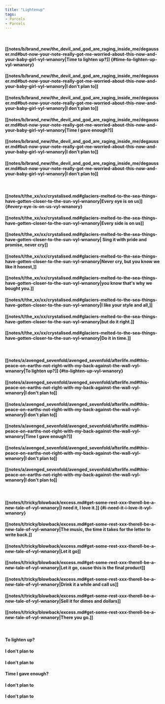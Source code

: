 ```yaml
---
title: "Lightenup"
tags:
- Parcels
- Parcels
---
```

&nbsp;
#### [[notes/b/brand_new/the_devil_and_god_are_raging_inside_me/degausser.md#but-now-your-note-really-got-me-worried-about-this-now-and-your-baby-girl-vyl-wnanory|Time to lighten up?]] {#time-to-lighten-up-vyl-wnanory}
#### [[notes/b/brand_new/the_devil_and_god_are_raging_inside_me/degausser.md#but-now-your-note-really-got-me-worried-about-this-now-and-your-baby-girl-vyl-wnanory|I don't plan to]]
#### [[notes/b/brand_new/the_devil_and_god_are_raging_inside_me/degausser.md#but-now-your-note-really-got-me-worried-about-this-now-and-your-baby-girl-vyl-wnanory|I don't plan to]]
#### [[notes/b/brand_new/the_devil_and_god_are_raging_inside_me/degausser.md#but-now-your-note-really-got-me-worried-about-this-now-and-your-baby-girl-vyl-wnanory|Time I gave enough?]]
#### [[notes/b/brand_new/the_devil_and_god_are_raging_inside_me/degausser.md#but-now-your-note-really-got-me-worried-about-this-now-and-your-baby-girl-vyl-wnanory|I don't plan to]]
#### [[notes/b/brand_new/the_devil_and_god_are_raging_inside_me/degausser.md#but-now-your-note-really-got-me-worried-about-this-now-and-your-baby-girl-vyl-wnanory|I don't plan to]]
&nbsp;
#### [[notes/t/the_xx/xx/crystalised.md#glaciers-melted-to-the-sea-things-have-gotten-closer-to-the-sun-vyl-wnanory|Every eye is on us]] {#every-eye-is-on-us-vyl-wnanory}
#### [[notes/t/the_xx/xx/crystalised.md#glaciers-melted-to-the-sea-things-have-gotten-closer-to-the-sun-vyl-wnanory|Every side is on us]]
#### [[notes/t/the_xx/xx/crystalised.md#glaciers-melted-to-the-sea-things-have-gotten-closer-to-the-sun-vyl-wnanory| Sing it with pride and promise, never cry]]
#### [[notes/t/the_xx/xx/crystalised.md#glaciers-melted-to-the-sea-things-have-gotten-closer-to-the-sun-vyl-wnanory|Never cry, but you know we like it honest,]]
#### [[notes/t/the_xx/xx/crystalised.md#glaciers-melted-to-the-sea-things-have-gotten-closer-to-the-sun-vyl-wnanory|you know that's why we bought you.]]
#### [[notes/t/the_xx/xx/crystalised.md#glaciers-melted-to-the-sea-things-have-gotten-closer-to-the-sun-vyl-wnanory|I like your style and all,]]
#### [[notes/t/the_xx/xx/crystalised.md#glaciers-melted-to-the-sea-things-have-gotten-closer-to-the-sun-vyl-wnanory|but do it right.]]
#### [[notes/t/the_xx/xx/crystalised.md#glaciers-melted-to-the-sea-things-have-gotten-closer-to-the-sun-vyl-wnanory|Do it in time.]]
&nbsp;
#### [[notes/a/avenged_sevenfold/avenged_sevenfold/afterlife.md#this-peace-on-earths-not-right-with-my-back-against-the-wall-vyl-wnanory|To lighten up?]] {#to-lighten-up-vyl-wnanory}
#### [[notes/a/avenged_sevenfold/avenged_sevenfold/afterlife.md#this-peace-on-earths-not-right-with-my-back-against-the-wall-vyl-wnanory|I don't plan to]]
#### [[notes/a/avenged_sevenfold/avenged_sevenfold/afterlife.md#this-peace-on-earths-not-right-with-my-back-against-the-wall-vyl-wnanory|I don't plan to]]
#### [[notes/a/avenged_sevenfold/avenged_sevenfold/afterlife.md#this-peace-on-earths-not-right-with-my-back-against-the-wall-vyl-wnanory|Time I gave enough?]]
#### [[notes/a/avenged_sevenfold/avenged_sevenfold/afterlife.md#this-peace-on-earths-not-right-with-my-back-against-the-wall-vyl-wnanory|I don't plan to]]
#### [[notes/a/avenged_sevenfold/avenged_sevenfold/afterlife.md#this-peace-on-earths-not-right-with-my-back-against-the-wall-vyl-wnanory|I don't plan to]]
&nbsp;
#### [[notes/t/tricky/blowback/excess.md#get-some-rest-xxx-therell-be-a-new-tale-of-vyl-wnanory|I need it, I love it.]] {#i-need-it-i-love-it-vyl-wnanory}
#### [[notes/t/tricky/blowback/excess.md#get-some-rest-xxx-therell-be-a-new-tale-of-vyl-wnanory|The music, the time it takes for the letter to write back.]]
#### [[notes/t/tricky/blowback/excess.md#get-some-rest-xxx-therell-be-a-new-tale-of-vyl-wnanory|Let it go]]
#### [[notes/t/tricky/blowback/excess.md#get-some-rest-xxx-therell-be-a-new-tale-of-vyl-wnanory|Let it go, cause this is the final product]]
#### [[notes/t/tricky/blowback/excess.md#get-some-rest-xxx-therell-be-a-new-tale-of-vyl-wnanory|Drink it a while and call us]]
#### [[notes/t/tricky/blowback/excess.md#get-some-rest-xxx-therell-be-a-new-tale-of-vyl-wnanory|Sell it for dimes and dollars]]
#### [[notes/t/tricky/blowback/excess.md#get-some-rest-xxx-therell-be-a-new-tale-of-vyl-wnanory|There you go.]]
&nbsp;
#### To lighten up?
#### I don't plan to
#### I don't plan to
#### Time I gave enough?
#### I don't plan to
#### I don't plan to
